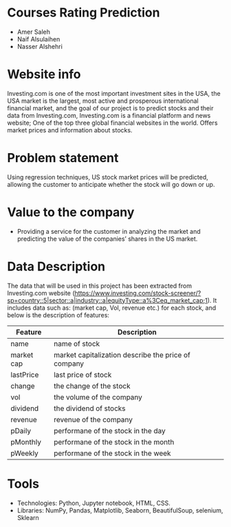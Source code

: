 # Courses Rating Prediction
* Amer Saleh
* Naif Alsulaihen
* Nasser Alshehri



# Website info
Investing.com is one of the most important investment sites in the USA, the USA market is the largest, most active and prosperous international financial market, and the goal of our project is to predict stocks and their data from Investing.com,
Investing.com is a financial platform and news website; One of the top three global financial websites in the world. Offers market prices and information about stocks.

# Problem statement
Using regression techniques, US stock market prices will be predicted, allowing the customer to anticipate whether the stock will go down or up.

# Value to the company
* Providing a service for the customer in analyzing the market and predicting the value of the companies’ shares in the US market.

# Data Description
The data that will be used in this project has been extracted from Investing.com website (https://www.investing.com/stock-screener/?sp=country::5|sector::a|industry::a|equityType::a%3Ceq_market_cap;1). It includes data such as: (market cap, Vol, revenue etc.) for each stock, and below is the description of features:


| Feature               | Description                                                                     |
|-----------------------|---------------------------------------------------------------------------------|
| name                  |name of stock
| market cap            |market capitalization describe the price of company
| lastPrice             |last price of stock
| change                |the change of the stock
| vol                   |the volume of the company
| dividend       	|the dividend of stocks 
| revenue               |revenue of the company
| pDaily                |performane of the stock in the day
| pMonthly              |performane of the stock in the month
| pWeekly               |performane of the stock in the week

# Tools
* Technologies: Python, Jupyter notebook, HTML, CSS.
* Libraries: NumPy, Pandas, Matplotlib, Seaborn, BeautifulSoup, selenium, Sklearn